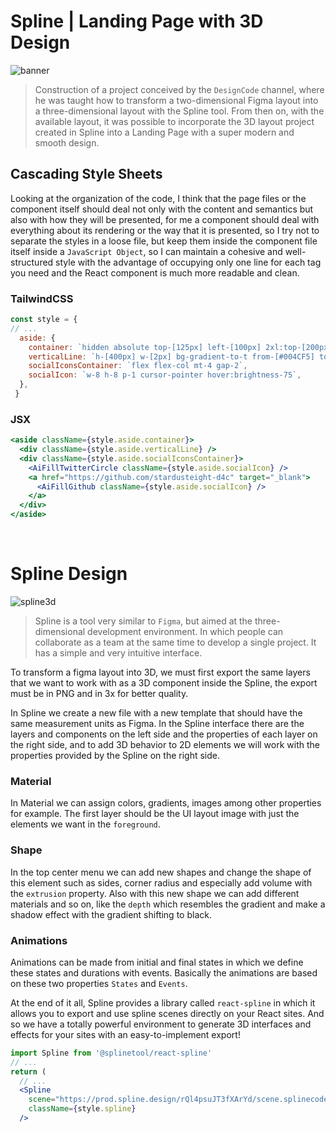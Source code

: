 # Spline | Landing Page with 3D Design

![banner](./readme/banner.png)

> Construction of a project conceived by the `DesignCode` channel, where he was taught how to transform a two-dimensional Figma layout into a three-dimensional layout with the Spline tool. From then on, with the available layout, it was possible to incorporate the 3D layout project created in Spline into a Landing Page with a super modern and smooth design.


## Cascading Style Sheets

Looking at the organization of the code, I think that the page files or the component itself should deal not only with the content and semantics but also with how they will be presented, for me a component should deal with everything about its rendering or the way that it is presented, so I try not to separate the styles in a loose file, but keep them inside the component file itself inside a `JavaScript Object`, so I can maintain a cohesive and well-structured style with the advantage of occupying only one line for each tag you need and the React component is much more readable and clean.

### TailwindCSS 

```jsx
const style = {
// ...
  aside: {
    container: `hidden absolute top-[125px] left-[100px] 2xl:top-[200px] 2xl:left-[205px] md:flex flex-col items-center justify-center text-white`,
    verticalLine: `h-[400px] w-[2px] bg-gradient-to-t from-[#004CF5] to-[#E044DE]`,
    socialIconsContainer: `flex flex-col mt-4 gap-2`,
    socialIcon: `w-8 h-8 p-1 cursor-pointer hover:brightness-75`,
  },
 }
```

### JSX

```jsx
<aside className={style.aside.container}>
  <div className={style.aside.verticalLine} />
  <div className={style.aside.socialIconsContainer}>
    <AiFillTwitterCircle className={style.aside.socialIcon} />
    <a href="https://github.com/stardusteight-d4c" target="_blank">
      <AiFillGithub className={style.aside.socialIcon} />
    </a>
  </div>
</aside>
```
<br />

# Spline Design

![spline3d](./readme/spline3d.png)

> Spline is a tool very similar to `Figma`, but aimed at the three-dimensional development environment. In which people can collaborate as a team at the same time to develop a single project. It has a simple and very intuitive interface.

To transform a figma layout into 3D, we must first export the same layers that we want to work with as a 3D component inside the Spline, the export must be in PNG and in 3x for better quality.

In Spline we create a new file with a new template that should have the same measurement units as Figma. In the Spline interface there are the layers and components on the left side and the properties of each layer on the right side, and to add 3D behavior to 2D elements we will work with the properties provided by the Spline on the right side.

### Material <br />
In Material we can assign colors, gradients, images among other properties for example. The first layer should be the UI layout image with just the elements we want in the `foreground`.

### Shape <br />
In the top center menu we can add new shapes and change the shape of this element such as sides, corner radius and especially add volume with the `extrusion` property. Also with this new shape we can add different materials and so on, like the `depth` which resembles the gradient and make a shadow effect with the gradient shifting to black.

### Animations <br />
Animations can be made from initial and final states in which we define these states and durations with events. Basically the animations are based on these two properties `States` and `Events`.

At the end of it all, Spline provides a library called `react-spline` in which it allows you to export and use spline scenes directly on your React sites. And so we have a totally powerful environment to generate 3D interfaces and effects for your sites with an easy-to-implement export!

```jsx
import Spline from '@splinetool/react-spline'
// ...
return (
  // ...
  <Spline
    scene="https://prod.spline.design/rQl4psuJT3fXArYd/scene.splinecode"
    className={style.spline}
  />
```

